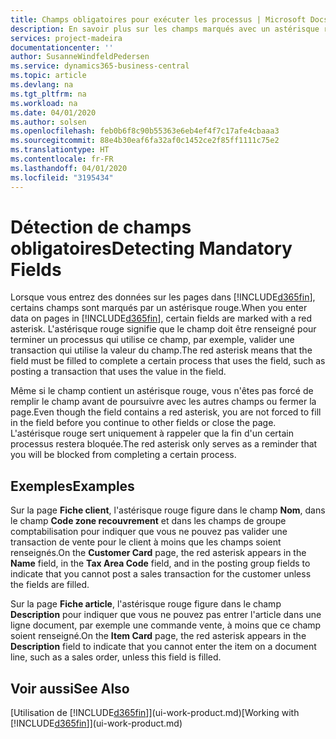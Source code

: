 ```yaml
---
title: Champs obligatoires pour exécuter les processus | Microsoft Docs
description: En savoir plus sur les champs marqués avec un astérisque rouge, ce qui indique qu'ils sont requis et doivent être renseignés pour exécuter les processus.
services: project-madeira
documentationcenter: ''
author: SusanneWindfeldPedersen
ms.service: dynamics365-business-central
ms.topic: article
ms.devlang: na
ms.tgt_pltfrm: na
ms.workload: na
ms.date: 04/01/2020
ms.author: solsen
ms.openlocfilehash: feb0b6f8c90b55363e6eb4ef4f7c17afe4cbaaa3
ms.sourcegitcommit: 88e4b30eaf6fa32af0c1452ce2f85ff1111c75e2
ms.translationtype: HT
ms.contentlocale: fr-FR
ms.lasthandoff: 04/01/2020
ms.locfileid: "3195434"
---
```

# <a name="detecting-mandatory-fields"></a><span data-ttu-id="1bc56-103">Détection de champs obligatoires</span><span class="sxs-lookup"><span data-stu-id="1bc56-103">Detecting Mandatory Fields</span></span>
<span data-ttu-id="1bc56-104">Lorsque vous entrez des données sur les pages dans [!INCLUDE[d365fin](includes/d365fin_md.md)], certains champs sont marqués par un astérisque rouge.</span><span class="sxs-lookup"><span data-stu-id="1bc56-104">When you enter data on pages in [!INCLUDE[d365fin](includes/d365fin_md.md)], certain fields are marked with a red asterisk.</span></span> <span data-ttu-id="1bc56-105">L'astérisque rouge signifie que le champ doit être renseigné pour terminer un processus qui utilise ce champ, par exemple, valider une transaction qui utilise la valeur du champ.</span><span class="sxs-lookup"><span data-stu-id="1bc56-105">The red asterisk means that the field must be filled to complete a certain process that uses the field, such as posting a transaction that uses the value in the field.</span></span>

<span data-ttu-id="1bc56-106">Même si le champ contient un astérisque rouge, vous n'êtes pas forcé de remplir le champ avant de poursuivre avec les autres champs ou fermer la page.</span><span class="sxs-lookup"><span data-stu-id="1bc56-106">Even though the field contains a red asterisk, you are not forced to fill in the field before you continue to other fields or close the page.</span></span> <span data-ttu-id="1bc56-107">L'astérisque rouge sert uniquement à rappeler que la fin d'un certain processus restera bloquée.</span><span class="sxs-lookup"><span data-stu-id="1bc56-107">The red asterisk only serves as a reminder that you will be blocked from completing a certain process.</span></span>

## <a name="examples"></a><span data-ttu-id="1bc56-108">Exemples</span><span class="sxs-lookup"><span data-stu-id="1bc56-108">Examples</span></span>
<span data-ttu-id="1bc56-109">Sur la page **Fiche client**, l'astérisque rouge figure dans le champ **Nom**, dans le champ **Code zone recouvrement** et dans les champs de groupe comptabilisation pour indiquer que vous ne pouvez pas valider une transaction de vente pour le client à moins que les champs soient renseignés.</span><span class="sxs-lookup"><span data-stu-id="1bc56-109">On the **Customer Card** page, the red asterisk appears in the **Name** field, in the **Tax Area Code** field, and in the posting group fields to indicate that you cannot post a sales transaction for the customer unless the fields are filled.</span></span>

<span data-ttu-id="1bc56-110">Sur la page **Fiche article**, l'astérisque rouge figure dans le champ **Description** pour indiquer que vous ne pouvez pas entrer l'article dans une ligne document, par exemple une commande vente, à moins que ce champ soient renseigné.</span><span class="sxs-lookup"><span data-stu-id="1bc56-110">On the **Item Card** page, the red asterisk appears in the **Description** field to indicate that you cannot enter the item on a document line, such as a sales order, unless this field is filled.</span></span>

## <a name="see-also"></a><span data-ttu-id="1bc56-111">Voir aussi</span><span class="sxs-lookup"><span data-stu-id="1bc56-111">See Also</span></span>
<span data-ttu-id="1bc56-112">[Utilisation de [!INCLUDE[d365fin](includes/d365fin_md.md)]](ui-work-product.md)</span><span class="sxs-lookup"><span data-stu-id="1bc56-112">[Working with [!INCLUDE[d365fin](includes/d365fin_md.md)]](ui-work-product.md)</span></span>
